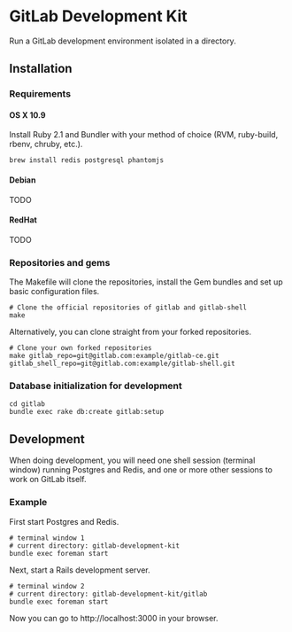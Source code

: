 # GitLab Development Kit

Run a GitLab development environment isolated in a directory.

## Installation

### Requirements

#### OS X 10.9

Install Ruby 2.1 and Bundler with your method of choice (RVM, ruby-build, rbenv, chruby, etc.).

```
brew install redis postgresql phantomjs
```

#### Debian

TODO

#### RedHat

TODO

### Repositories and gems

The Makefile will clone the repositories, install the Gem bundles and set up
basic configuration files.

```
# Clone the official repositories of gitlab and gitlab-shell
make
```

Alternatively, you can clone straight from your forked repositories.

```
# Clone your own forked repositories
make gitlab_repo=git@gitlab.com:example/gitlab-ce.git gitlab_shell_repo=git@gitlab.com:example/gitlab-shell.git
```

### Database initialization for development

```
cd gitlab
bundle exec rake db:create gitlab:setup
```

## Development

When doing development, you will need one shell session (terminal window)
running Postgres and Redis, and one or more other sessions to work on GitLab
itself.

### Example

First start Postgres and Redis.

```
# terminal window 1
# current directory: gitlab-development-kit
bundle exec foreman start
```

Next, start a Rails development server.

```
# terminal window 2
# current directory: gitlab-development-kit/gitlab
bundle exec foreman start
```

Now you can go to http://localhost:3000 in your browser.
